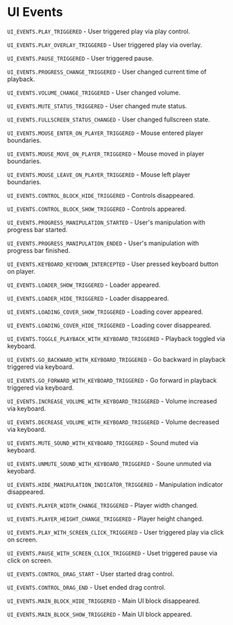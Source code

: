 # UI Events
  `UI_EVENTS.PLAY_TRIGGERED` - User triggered play via play control.

  `UI_EVENTS.PLAY_OVERLAY_TRIGGERED` - User triggered play via overlay.

  `UI_EVENTS.PAUSE_TRIGGERED` - User triggered pause.

  `UI_EVENTS.PROGRESS_CHANGE_TRIGGERED` - User changed current time of playback.

  `UI_EVENTS.VOLUME_CHANGE_TRIGGERED` - User changed volume.

  `UI_EVENTS.MUTE_STATUS_TRIGGERED` - User changed mute status.

  `UI_EVENTS.FULLSCREEN_STATUS_CHANGED` - User changed fullscreen state.

  `UI_EVENTS.MOUSE_ENTER_ON_PLAYER_TRIGGERED` - Mouse entered player boundaries.

  `UI_EVENTS.MOUSE_MOVE_ON_PLAYER_TRIGGERED` - Mouse moved in player boundaries.

  `UI_EVENTS.MOUSE_LEAVE_ON_PLAYER_TRIGGERED` - Mouse left player boundaries.

  `UI_EVENTS.CONTROL_BLOCK_HIDE_TRIGGERED` - Controls disappeared.

  `UI_EVENTS.CONTROL_BLOCK_SHOW_TRIGGERED` - Controls appeared.

  `UI_EVENTS.PROGRESS_MANIPULATION_STARTED` - User's manipulation with progress bar started.

  `UI_EVENTS.PROGRESS_MANIPULATION_ENDED` - User's manipulation with progress bar finished.

  `UI_EVENTS.KEYBOARD_KEYDOWN_INTERCEPTED` - User pressed keyboard button on player.

  `UI_EVENTS.LOADER_SHOW_TRIGGERED` - Loader appeared.

  `UI_EVENTS.LOADER_HIDE_TRIGGERED` - Loader disappeared.

  `UI_EVENTS.LOADING_COVER_SHOW_TRIGGERED` - Loading cover appeared.

  `UI_EVENTS.LOADING_COVER_HIDE_TRIGGERED` - Loading cover disappeared.

  `UI_EVENTS.TOGGLE_PLAYBACK_WITH_KEYBOARD_TRIGGERED` - Playback toggled via keyboard.

  `UI_EVENTS.GO_BACKWARD_WITH_KEYBOARD_TRIGGERED` - Go backward in playback triggered via keyboard.

  `UI_EVENTS.GO_FORWARD_WITH_KEYBOARD_TRIGGERED` - Go forward in playback triggered via keyboard.

  `UI_EVENTS.INCREASE_VOLUME_WITH_KEYBOARD_TRIGGERED` - Volume increased via keyboard.

  `UI_EVENTS.DECREASE_VOLUME_WITH_KEYBOARD_TRIGGERED` - Volume decreased via keyboard.

  `UI_EVENTS.MUTE_SOUND_WITH_KEYBOARD_TRIGGERED` - Sound muted via keyboard.

  `UI_EVENTS.UNMUTE_SOUND_WITH_KEYBOARD_TRIGGERED` - Soune unmuted via keyobard.

  `UI_EVENTS.HIDE_MANIPULATION_INDICATOR_TRIGGERED` - Manipulation indicator disappeared.

  `UI_EVENTS.PLAYER_WIDTH_CHANGE_TRIGGERED` - Player width changed.

  `UI_EVENTS.PLAYER_HEIGHT_CHANGE_TRIGGERED` - Player height changed.

  `UI_EVENTS.PLAY_WITH_SCREEN_CLICK_TRIGGERED` - User triggered play via click on screen.

  `UI_EVENTS.PAUSE_WITH_SCREEN_CLICK_TRIGGERED` - Uset triggered pause via click on screen.

  `UI_EVENTS.CONTROL_DRAG_START` - User started drag control.

  `UI_EVENTS.CONTROL_DRAG_END` - Uset ended drag control.

  `UI_EVENTS.MAIN_BLOCK_HIDE_TRIGGERED` - Main UI block disappeared.

  `UI_EVENTS.MAIN_BLOCK_SHOW_TRIGGERED` - Main UI block appeared.
